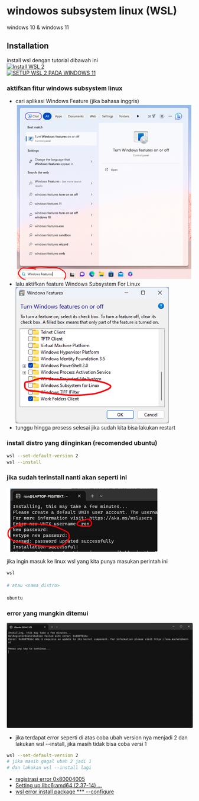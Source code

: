 # windowos subsystem linux (WSL)

windows 10 & windows 11

## Installation
install wsl dengan tutorial dibawah ini \
[![Install WSL 2](https://img.youtube.com/vi/eId6K8d0v6o/0.jpg)](https://youtu.be/eId6K8d0v6o) \
[![SETUP WSL 2 PADA WINDOWS 11](https://img.youtube.com/vi/atu6yiy5Nl0/0.jpg)](https://youtu.be/atu6yiy5Nl0?si=wXIDAslrqt_6R5_C)
 
### aktifkan fitur windows subsystem linux
- cari aplikasi Windows Feature (jika bahasa inggris)
  ![alt text](docs/images/image-4.png)
- lalu aktifkan feature Windows Subsystem For Linux 
  ![alt text](docs/images/image-5.png)
- tunggu hingga prosess selesai jika sudah kita bisa lakukan restart

### install distro yang diinginkan (recomended ubuntu)
```bash
wsl --set-default-version 2
wsl --install
```

### jika sudah terinstall nanti akan seperti ini
![alt text](docs/images/image-7.png)

jika ingin masuk ke linux wsl yang kita punya masukan perintah ini
```bash
wsl

# atau <nama_distro>

ubuntu
```

### error yang mungkin ditemui
![alt text](docs/images/image-6.png)
- jika terdapat error seperti di atas coba ubah version nya menjadi 2 dan lakukan wsl --install, jika masih tidak bisa coba versi 1
```bash
wsl --set-default-version 2 
# jika masih gagal ubah 2 jadi 1
# dan lakukan wsl --install lagi
```

- [registrasi error 0x80004005](https://github.com/microsoft/WSL/issues/10424)
- [Setting up libc6:amd64 (2.37-14) ...](https://github.com/microsoft/WSL/discussions/11097)
- [wsl error install package *** --configure](https://blog.csdn.net/dou3516/article/details/105120221)